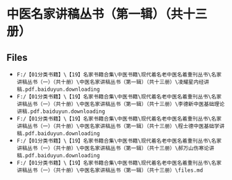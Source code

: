 # 中医名家讲稿丛书（第一辑）（共十三册）

## Files

- `F:/【01分类书籍】\【19】名家书籍合集\中医书籍\现代着名老中医名着重刊丛书\名家讲稿丛书（一）（共十册）\中医名家讲稿丛书（第一辑）（共十三册）\凌耀星内经讲稿.pdf.baiduyun.downloading`
- `F:/【01分类书籍】\【19】名家书籍合集\中医书籍\现代着名老中医名着重刊丛书\名家讲稿丛书（一）（共十册）\中医名家讲稿丛书（第一辑）（共十三册）\李德新中医基础理论讲稿.pdf.baiduyun.downloading`
- `F:/【01分类书籍】\【19】名家书籍合集\中医书籍\现代着名老中医名着重刊丛书\名家讲稿丛书（一）（共十册）\中医名家讲稿丛书（第一辑）（共十三册）\程士德中医基础学讲稿.pdf.baiduyun.downloading`
- `F:/【01分类书籍】\【19】名家书籍合集\中医书籍\现代着名老中医名着重刊丛书\名家讲稿丛书（一）（共十册）\中医名家讲稿丛书（第一辑）（共十三册）\郝万山伤寒论讲稿.pdf.baiduyun.downloading`
- `F:/【01分类书籍】\【19】名家书籍合集\中医书籍\现代着名老中医名着重刊丛书\名家讲稿丛书（一）（共十册）\中医名家讲稿丛书（第一辑）（共十三册）\files.md`
